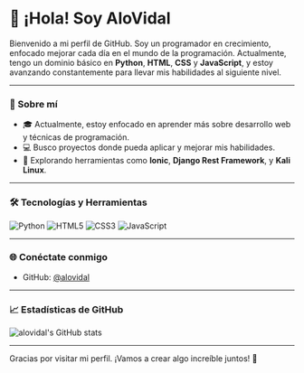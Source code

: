 # 👋 ¡Hola! Soy AloVidal

Bienvenido a mi perfil de GitHub. Soy un programador en crecimiento, enfocado mejorar cada día en el mundo de la programación. Actualmente, tengo un dominio básico en **Python**, **HTML**, **CSS** y **JavaScript**, y estoy avanzando constantemente para llevar mis habilidades al siguiente nivel.

---

### 🚀 Sobre mí
- 🎓 Actualmente, estoy enfocado en aprender más sobre desarrollo web y técnicas de programación.
- 💻 Busco proyectos donde pueda aplicar y mejorar mis habilidades.
- 🌱 Explorando herramientas como **Ionic**, **Django Rest Framework**, y **Kali Linux**.

---

### 🛠️ Tecnologías y Herramientas

![Python](https://img.shields.io/badge/Python-3776AB?style=for-the-badge&logo=python&logoColor=white)
![HTML5](https://img.shields.io/badge/HTML5-E34F26?style=for-the-badge&logo=html5&logoColor=white)
![CSS3](https://img.shields.io/badge/CSS3-1572B6?style=for-the-badge&logo=css3&logoColor=white)
![JavaScript](https://img.shields.io/badge/JavaScript-F7DF1E?style=for-the-badge&logo=javascript&logoColor=black)

---

### 🌐 Conéctate conmigo

- GitHub: [@alovidal](https://github.com/alovidal)

---

### 📈 Estadísticas de GitHub

![alovidal's GitHub stats](https://github-readme-stats.vercel.app/api?username=alovidal&show_icons=true&theme=radical)

---

Gracias por visitar mi perfil. ¡Vamos a crear algo increíble juntos! 🚀
